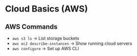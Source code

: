 # Cloud Basics (AWS)
## AWS Commands
- `aws s3 ls` → List storage buckets  
- `aws ec2 describe-instances` → Show running cloud servers  
- `aws configure` → Set up AWS CLI  
